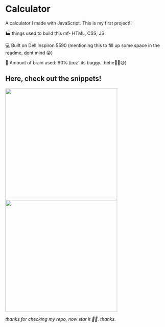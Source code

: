 # Calculator
A calculator I made with JavaScript. This is my first project!! 

🏭 things used to build this mf- HTML, CSS, JS

💻 Built on Dell Inspiron 5590 (mentioning this to fill up some space in the readme, dont mind 😜)

🧠 Amount of brain used: 90% (cuz' its buggy...hehe😶‍🌫️😅)

## Here, check out the snippets!

<img src='https://user-images.githubusercontent.com/39582467/173407319-4929b801-a95c-4815-8e75-7ec44928fe3b.png' width=350>

<img src='https://user-images.githubusercontent.com/39582467/173408091-945a9eb1-6250-47d6-b9a3-80f4ecd19a4c.png' width=350>


_thanks for checking my repo, now star it 🔪😀. thanks._
